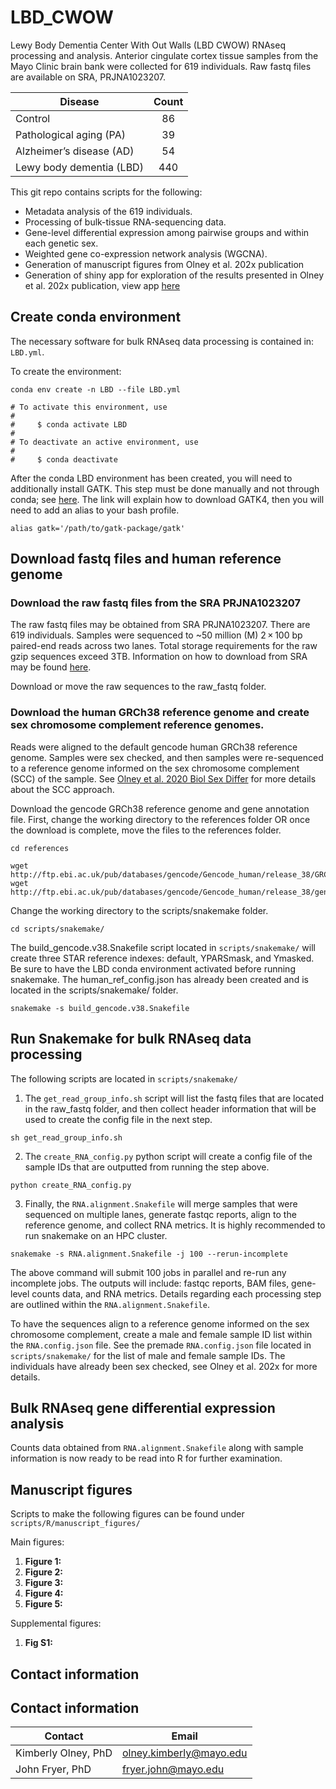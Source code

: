# LBD_CWOW
Lewy Body Dementia Center With Out Walls (LBD CWOW) RNAseq processing and analysis.
Anterior cingulate cortex tissue samples from the Mayo Clinic brain bank were collected for 619 individuals. 
Raw fastq files are available on SRA, PRJNA1023207.

| Disease                   | Count   |
| ------------------------- |:-------:|
| Control                   | 86      |
| Pathological  aging (PA)  | 39      |
| Alzheimer’s disease (AD)  | 54      |
| Lewy body dementia (LBD)  | 440     |

This git repo contains scripts for the following:
-   Metadata analysis of the 619 individuals. 
-   Processing of bulk-tissue RNA-sequencing data.
-   Gene-level differential expression among pairwise groups and within each genetic sex.
-   Weighted gene co-expression network analysis (WGCNA).  
-   Generation of manuscript figures from Olney et al. 202x publication 
-   Generation of shiny app for exploration of the results presented in Olney et al. 202x publication, view app [here](https://fryerlab.shinyapps.io/LBD_CWOW/)


## Create conda environment
The necessary software for bulk RNAseq data processing is contained in: `LBD.yml`.

To create the environment:
```
conda env create -n LBD --file LBD.yml

# To activate this environment, use
#
#     $ conda activate LBD
#
# To deactivate an active environment, use
#
#     $ conda deactivate

```
After the conda LBD environment has been created, you will need to additionally install GATK.
This step must be done manually and not through conda; see [here](https://gatk.broadinstitute.org/hc/en-us/articles/360036194592-Getting-started-with-GATK4). The link will explain how to download GATK4, then you will need to add an alias to your bash profile. 
```
alias gatk='/path/to/gatk-package/gatk'
```
## Download fastq files and human reference genome 
### Download the raw fastq files from the SRA PRJNA1023207
The raw fastq files may be obtained from SRA PRJNA1023207. There are 619 individuals. Samples were sequenced to ~50 million (M) 2 × 100 bp paired-end reads across two lanes. Total storage requirements for the raw gzip sequences exceed 3TB. Information on how to download from SRA may be found [here](https://www.ncbi.nlm.nih.gov/sra/docs/sradownload/). 

Download or move the raw sequences to the raw_fastq folder. 

### Download the human GRCh38 reference genome and create sex chromosome complement reference genomes. 
Reads were aligned to the default gencode human GRCh38 reference genome. Samples were sex checked, and then samples were re-sequenced to a reference genome informed on the sex chromosome complement (SCC) of the sample. See [Olney et al. 2020 Biol Sex Differ](https://bsd.biomedcentral.com/articles/10.1186/s13293-020-00312-9) for more details about the SCC approach. 

Download the gencode GRCh38 reference genome and gene annotation file. First, change the working directory to the references folder OR once the download is complete, move the files to the references folder. 
```
cd references
```
```
wget http://ftp.ebi.ac.uk/pub/databases/gencode/Gencode_human/release_38/GRCh38.primary_assembly.genome.fa.gz
wget http://ftp.ebi.ac.uk/pub/databases/gencode/Gencode_human/release_38/gencode.v38.annotation.gtf.gz
```
Change the working directory to the scripts/snakemake folder. 
```
cd scripts/snakemake/
```
The build_gencode.v38.Snakefile script located in `scripts/snakemake/` will create three STAR reference indexes: default, YPARSmask, and Ymasked. Be sure to have the LBD conda environment activated before running snakemake. The human_ref_config.json has already been created and is located in the scripts/snakemake/ folder. 
```
snakemake -s build_gencode.v38.Snakefile
```


## Run Snakemake for bulk RNAseq data processing 
The following scripts are located in `scripts/snakemake/`
1. The `get_read_group_info.sh` script will list the fastq files that are located in the raw_fastq folder, and then collect header information that will be used to create the config file in the next step. 
```
sh get_read_group_info.sh
```

2. The `create_RNA_config.py` python script will create a config file of the sample IDs that are outputted from running the step above. 
```
python create_RNA_config.py
```

3. Finally, the `RNA.alignment.Snakefile` will merge samples that were sequenced on multiple lanes, generate fastqc reports, align to the reference genome, and collect RNA metrics. It is highly recommended to run snakemake on an HPC cluster. 
```
snakemake -s RNA.alignment.Snakefile -j 100 --rerun-incomplete 
```
The above command will submit 100 jobs in parallel and re-run any incomplete jobs. The outputs will include: fastqc reports, BAM files, gene-level counts data, and RNA metrics. Details regarding each processing step are outlined within the `RNA.alignment.Snakefile`. 

To have the sequences align to a reference genome informed on the sex chromosome complement, create a male and female sample ID list within the `RNA.config.json` file. See the premade `RNA.config.json` file located in `scripts/snakemake/` for the list of male and female sample IDs. The individuals have already been sex checked, see Olney et al. 202x for more details. 

## Bulk RNAseq gene differential expression analysis 
Counts data obtained from `RNA.alignment.Snakefile` along with sample information is now ready to be read into R for further examination. 

## Manuscript figures 
Scripts to make the following figures can be found under `scripts/R/manuscript_figures/`

Main figures:
1. **Figure 1:**
2. **Figure 2:** 
3. **Figure 3:** 
4. **Figure 4:** 
5. **Figure 5:** 

Supplemental figures:
1. **Fig S1:** 

## Contact information 
## Contact information

| Contact | Email |
| --- | --- |
| Kimberly Olney, PhD | olney.kimberly@mayo.edu |
| John Fryer, PhD | fryer.john@mayo.edu |



